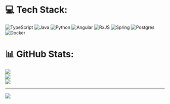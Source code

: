 
# 💻 Tech Stack:
![TypeScript](https://img.shields.io/badge/typescript-%23007ACC.svg?style=for-the-badge&logo=typescript&logoColor=white) ![Java](https://img.shields.io/badge/java-%23ED8B00.svg?style=for-the-badge&logo=java&logoColor=white) ![Python](https://img.shields.io/badge/python-3670A0?style=for-the-badge&logo=python&logoColor=ffdd54) ![Angular](https://img.shields.io/badge/angular-%23DD0031.svg?style=for-the-badge&logo=angular&logoColor=white) ![RxJS](https://img.shields.io/badge/rxjs-%23B7178C.svg?style=for-the-badge&logo=reactivex&logoColor=white) ![Spring](https://img.shields.io/badge/spring-%236DB33F.svg?style=for-the-badge&logo=spring&logoColor=white) ![Postgres](https://img.shields.io/badge/postgres-%23316192.svg?style=for-the-badge&logo=postgresql&logoColor=white) ![Docker](https://img.shields.io/badge/docker-%230db7ed.svg?style=for-the-badge&logo=docker&logoColor=white)
# 📊 GitHub Stats:
![](https://github-readme-stats.vercel.app/api?username=estevao97i&theme=dark&hide_border=false&include_all_commits=true&count_private=true)<br/>
![](https://github-readme-streak-stats.herokuapp.com/?user=estevao97i&theme=dark&hide_border=false)<br/>
![](https://github-readme-stats.vercel.app/api/top-langs/?username=estevao97i&theme=dark&hide_border=false&include_all_commits=true&count_private=true&layout=compact)

---
[![](https://visitcount.itsvg.in/api?id=estevao97i&icon=0&color=0)](https://visitcount.itsvg.in)

<!-- Proudly created with GPRM ( https://gprm.itsvg.in ) -->
